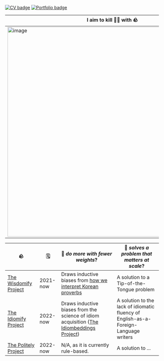 [![CV badge](https://img.shields.io/badge/CV-April%202022-blue)](https://s3.us-west-2.amazonaws.com/secure.notion-static.com/82557dcc-c24d-4eeb-aa91-8e8778293a48/EKIM_CV.pdf?X-Amz-Algorithm=AWS4-HMAC-SHA256&X-Amz-Content-Sha256=UNSIGNED-PAYLOAD&X-Amz-Credential=AKIAT73L2G45EIPT3X45%2F20220518%2Fus-west-2%2Fs3%2Faws4_request&X-Amz-Date=20220518T020827Z&X-Amz-Expires=86400&X-Amz-Signature=314242f6849bfdd4d6fdaea34ec5d90a1483e18cf95b47e288f210b9f27608d2&X-Amz-SignedHeaders=host&response-content-disposition=filename%20%3D%22EKIM_CV.pdf%22&x-id=GetObject)
[![Portfolio badge](https://img.shields.io/badge/PORTFOLIO-April%202022-blue)](https://s3.us-west-2.amazonaws.com/secure.notion-static.com/a0d08030-ef1f-4e7c-8876-4950667709ff/EKIM_PORTFOLIO.pdf?X-Amz-Algorithm=AWS4-HMAC-SHA256&X-Amz-Content-Sha256=UNSIGNED-PAYLOAD&X-Amz-Credential=AKIAT73L2G45EIPT3X45%2F20220518%2Fus-west-2%2Fs3%2Faws4_request&X-Amz-Date=20220518T021918Z&X-Amz-Expires=86400&X-Amz-Signature=9e0fb10a43ef73335b49e2a14b5429c1c94d325c46e74f6a9d7e5c3adeeccbe1&X-Amz-SignedHeaders=host&response-content-disposition=filename%20%3D%22EKIM_PORTFOLIO.pdf%22&x-id=GetObject)


I aim to kill 🐤🐤 with 🪨 |
--- | 
<img width="687" alt="image" src="https://user-images.githubusercontent.com/56193069/163379844-b86e5d05-1318-4a79-ac20-ccace60a08b9.png"> |



🪨 | 🗓 | 🐤 *do more with fewer weights*? | 🐤 *solves a problem that matters at scale*?| 
--- | --- | --- | --- |
[The Wisdomify  Project](https://github.com/wisdomify/wisdomify) | 2021-now | Draws inductive biases from [how we interpret Korean proverbs](https://youtu.be/0BhQlCthQTk?t=546) | A solution to a Tip-of-the-Tongue problem | 
[The Idiomify Project](https://github.com/eubinecto/idiomify)| 2022-now | Draws inductive biases from the science of idiom acquisition ([The Idiombeddings Project](https://github.com/eubinecto/idiombeddings)) | A solution to the lack of idiomatic fluency of English-as-a-Foreign-Language writers | 
[The Politely Project](https://github.com/eubinecto/kps) | 2022-now | N/A, as it is currently rule-based.  | A solution to ... | 

 

